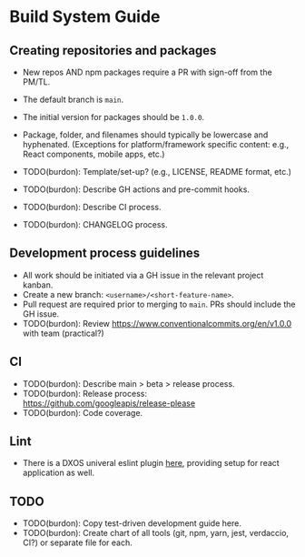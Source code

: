 # Build System Guide

## Creating repositories and packages

- New repos AND npm packages require a PR with sign-off from the PM/TL.
- The default branch is `main`.
- The initial version for packages should be `1.0.0`.
- Package, folder, and filenames should typically be lowercase and hyphenated.
  (Exceptions for platform/framework specific content: e.g., React components, mobile apps, etc.)

- TODO(burdon): Template/set-up? (e.g., LICENSE, README format, etc.)
- TODO(burdon): Describe GH actions and pre-commit hooks.
- TODO(burdon): Describe CI process.
- TODO(burdon): CHANGELOG process.


## Development process guidelines

- All work should be initiated via a GH issue in the relevant project kanban.
- Create a new branch: `<username>/<short-feature-name>`.
- Pull request are required prior to merging to `main`. PRs should include the GH issue.
- TODO(burdon): Review https://www.conventionalcommits.org/en/v1.0.0 with team (practical?)


## CI

- TODO(burdon): Describe main > beta > release process.
- TODO(burdon): Release process: https://github.com/googleapis/release-please
- TODO(burdon): Code coverage.


## Lint

- There is a DXOS univeral eslint plugin [here](https://github.com/dxos/eslint-config), providing setup for react application as well.


## TODO

- TODO(burdon): Copy test-driven development guide here.
- TODO(burdon): Create chart of all tools (git, npm, yarn, jest, verdaccio, CI?) or separate file for each.
